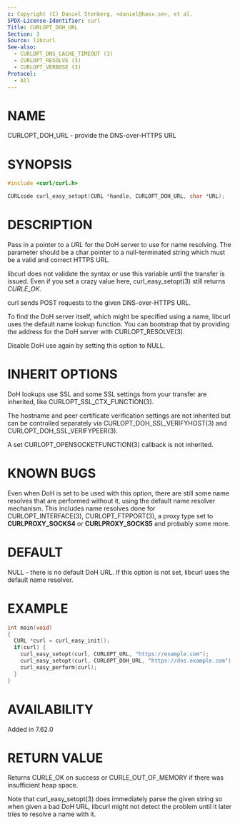 ```yaml
---
c: Copyright (C) Daniel Stenberg, <daniel@haxx.se>, et al.
SPDX-License-Identifier: curl
Title: CURLOPT_DOH_URL
Section: 3
Source: libcurl
See-also:
  - CURLOPT_DNS_CACHE_TIMEOUT (3)
  - CURLOPT_RESOLVE (3)
  - CURLOPT_VERBOSE (3)
Protocol:
  - All
---
```


# NAME

CURLOPT_DOH_URL - provide the DNS-over-HTTPS URL

# SYNOPSIS

~~~c
#include <curl/curl.h>

CURLcode curl_easy_setopt(CURL *handle, CURLOPT_DOH_URL, char *URL);
~~~

# DESCRIPTION

Pass in a pointer to a *URL* for the DoH server to use for name resolving. The
parameter should be a char pointer to a null-terminated string which must be a
valid and correct HTTPS URL.

libcurl does not validate the syntax or use this variable until the transfer
is issued. Even if you set a crazy value here, curl_easy_setopt(3) still
returns *CURLE_OK*.

curl sends POST requests to the given DNS-over-HTTPS URL.

To find the DoH server itself, which might be specified using a name, libcurl
uses the default name lookup function. You can bootstrap that by providing the
address for the DoH server with CURLOPT_RESOLVE(3).

Disable DoH use again by setting this option to NULL.

# INHERIT OPTIONS

DoH lookups use SSL and some SSL settings from your transfer are inherited,
like CURLOPT_SSL_CTX_FUNCTION(3).

The hostname and peer certificate verification settings are not inherited but
can be controlled separately via CURLOPT_DOH_SSL_VERIFYHOST(3) and
CURLOPT_DOH_SSL_VERIFYPEER(3).

A set CURLOPT_OPENSOCKETFUNCTION(3) callback is not inherited.

# KNOWN BUGS

Even when DoH is set to be used with this option, there are still some name
resolves that are performed without it, using the default name resolver
mechanism. This includes name resolves done for CURLOPT_INTERFACE(3),
CURLOPT_FTPPORT(3), a proxy type set to **CURLPROXY_SOCKS4** or
**CURLPROXY_SOCKS5** and probably some more.

# DEFAULT

NULL - there is no default DoH URL. If this option is not set, libcurl uses
the default name resolver.

# EXAMPLE

~~~c
int main(void)
{
  CURL *curl = curl_easy_init();
  if(curl) {
    curl_easy_setopt(curl, CURLOPT_URL, "https://example.com");
    curl_easy_setopt(curl, CURLOPT_DOH_URL, "https://dns.example.com");
    curl_easy_perform(curl);
  }
}
~~~

# AVAILABILITY

Added in 7.62.0

# RETURN VALUE

Returns CURLE_OK on success or CURLE_OUT_OF_MEMORY if there was insufficient
heap space.

Note that curl_easy_setopt(3) does immediately parse the given string so
when given a bad DoH URL, libcurl might not detect the problem until it later
tries to resolve a name with it.
